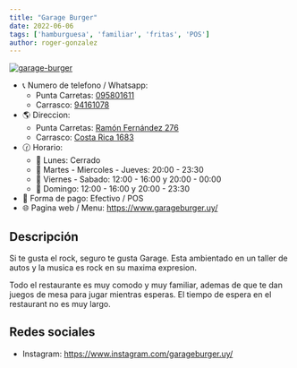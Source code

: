 ```yaml
---
title: "Garage Burger"
date: 2022-06-06
tags: ['hamburguesa', 'familiar', 'fritas', 'POS']
author: roger-gonzalez
---
```



[![garage-burger](/pix/garage-burger.webp)](/pix/garage-burger.webp)

- 📞 Numero de telefono / Whatsapp: 
  + Punta Carretas: [095801611](tel:095801611)
  + Carrasco: [94161078](tel:94161078)
- 🌎 Direccion: 
  + Punta Carretas: [Ramón Fernández 276](https://www.google.com/maps/place/Garage+burger+punta+carretas/@-34.9248411,-56.1612631,18.66z/data=!4m12!1m6!3m5!1s0x959f81b5cbbcd627:0x4eb427c2fddc35fb!2sGarage+burger+punta+carretas!8m2!3d-34.9246231!4d-56.1603436!3m4!1s0x959f81b5cbbcd627:0x4eb427c2fddc35fb!8m2!3d-34.9246231!4d-56.1603436)
  + Carrasco: [Costa Rica 1683](https://www.google.com/maps/place/Garage+Burger+Carrasco/@-34.8860891,-56.0591048,17z/data=!3m1!4b1!4m5!3m4!1s0x959f8724ef2bb7eb:0xf7d318c6f2deb9d2!8m2!3d-34.8860891!4d-56.0569161)
- 🕜 Horario:
  + 📅 Lunes: Cerrado
  + 📅 Martes - Miercoles - Jueves: 20:00 - 23:30
  + 📅 Viernes - Sabado: 12:00 - 16:00 y 20:00 - 00:00
  + 📅 Domingo: 12:00 - 16:00 y 20:00 - 23:30
- 🤑 Forma de pago: Efectivo / POS
- 🌐 Pagina web / Menu: https://www.garageburger.uy/

## Descripción

Si te gusta el rock, seguro te gusta Garage. Esta ambientado en un taller de autos y la musica es rock en su maxima expresion.

Todo el restaurante es muy comodo y muy familiar, ademas de que te dan juegos de mesa para jugar mientras esperas. El tiempo de espera en el restaurant no es muy largo.

## Redes sociales

- Instagram: https://www.instagram.com/garageburger.uy/
